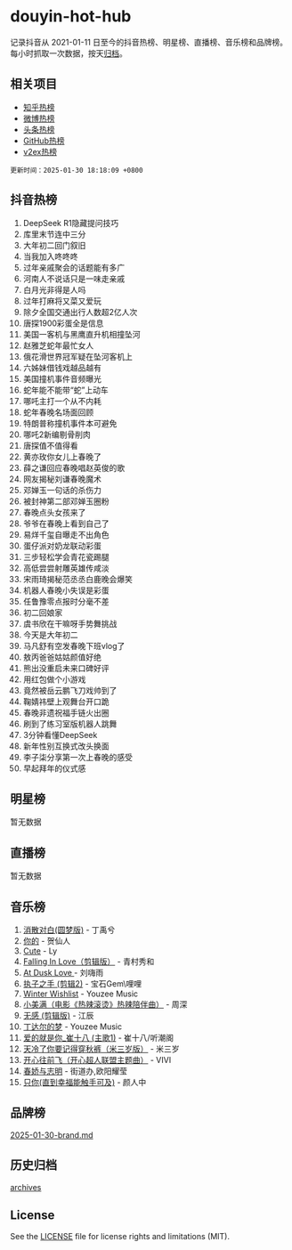 # douyin-hot-hub

记录抖音从 2021-01-11 日至今的抖音热榜、明星榜、直播榜、音乐榜和品牌榜。每小时抓取一次数据，按天[归档](archives)。

## 相关项目

- [知乎热榜](https://github.com/lonnyzhang423/zhihu-hot-hub)
- [微博热榜](https://github.com/lonnyzhang423/weibo-hot-hub)
- [头条热榜](https://github.com/lonnyzhang423/toutiao-hot-hub)
- [GitHub热榜](https://github.com/lonnyzhang423/github-hot-hub)
- [v2ex热榜](https://github.com/lonnyzhang423/v2ex-hot-hub)


`更新时间：2025-01-30 18:18:09 +0800`

## 抖音热榜

1. DeepSeek R1隐藏提问技巧
1. 库里末节连中三分
1. 大年初二回门叙旧
1. 当我加入咚咚咚
1. 过年亲戚聚会的话题能有多广
1. 河南人不说话只是一味走亲戚
1. 白月光非得是人吗
1. 过年打麻将又菜又爱玩
1. 除夕全国交通出行人数超2亿人次
1. 唐探1900彩蛋全是信息
1. 美国一客机与黑鹰直升机相撞坠河
1. 赵雅芝蛇年最忙女人
1. 俄花滑世界冠军疑在坠河客机上
1. 六姊妹借钱戏越品越有
1. 美国撞机事件音频曝光
1. 蛇年能不能带“蛇”上动车
1. 哪吒主打一个从不内耗
1. 蛇年春晚名场面回顾
1. 特朗普称撞机事件本可避免
1. 哪吒2新编剔骨削肉
1. 唐探值不值得看
1. 黄亦玫你女儿上春晚了
1. 薛之谦回应春晚唱赵英俊的歌
1. 网友揭秘刘谦春晚魔术
1. 邓婵玉一句话的杀伤力
1. 被封神第二部邓婵玉圈粉
1. 春晚点头女孩来了
1. 爷爷在春晚上看到自己了
1. 易烊千玺自曝走不出角色
1. 蛋仔派对奶龙联动彩蛋
1. 三步轻松学会青花瓷踢腿
1. 高低尝尝射雕英雄传咸淡
1. 宋雨琦揭秘范丞丞白鹿晚会爆笑
1. 机器人春晚小失误是彩蛋
1. 任鲁豫零点报时分毫不差
1. 初二回娘家
1. 虞书欣在干嘛呀手势舞挑战
1. 今天是大年初二
1. 马凡舒有空发春晚下班vlog了
1. 敖丙爸爸姑姑颜值好绝
1. 熊出没重启未来口碑好评
1. 用红包做个小游戏
1. 竟然被岳云鹏飞刀戏帅到了
1. 鞠婧祎壁上观舞台开口跪
1. 春晚非遗祝福手链火出圈
1. 刷到了练习室版机器人跳舞
1. 3分钟看懂DeepSeek
1. 新年性别互换式改头换面
1. 李子柒分享第一次上春晚的感受
1. 早起拜年的仪式感

## 明星榜

暂无数据

## 直播榜

暂无数据

## 音乐榜

1. [消散对白(圆梦版)](https://sf5-hl-cdn-tos.douyinstatic.com/obj/tos-cn-ve-2774/og4jB5I5IizzoZVAAAzWgBMAsMDWoArfwBOiFs) - 丁禹兮
1. [你的](https://sf5-hl-cdn-tos.douyinstatic.com/obj/tos-cn-ve-2774/oYuIeKf42jB7sEV6B2upMdpYAgfrQWj0FeRegh) - 贺仙人
1. [Cute](https://sf5-hl-cdn-tos.douyinstatic.com/obj/tos-cn-ve-2774/o4IbIzHWKAAB4wsS5qMBRiiAlEBGTpQRNfFvuo) - Ly
1. [Falling In Love（剪辑版）](https://sf5-hl-cdn-tos.douyinstatic.com/obj/tos-cn-ve-2774/o8ajpA8zzgBPahbBIO8AcKGBLJezFCRd1wfP9f) - 青村秀和
1. [ At Dusk  Love ](https://sf5-hl-cdn-tos.douyinstatic.com/obj/tos-cn-ve-2774/o8CrpCf5CaYgI4ZrtQgMQAFEfuGqNnRSDQAPBc) - 刘嗨雨
1. [执子之手 (剪辑2)](https://sf5-hl-cdn-tos.douyinstatic.com/obj/tos-cn-ve-2774/oUoZLQjCc31XzqsBnBQUNgeKtYPBcgbFDwtfcu) - 宝石Gem\哩哩
1. [Winter Wishlist](https://sf5-hl-cdn-tos.douyinstatic.com/obj/tos-cn-ve-2774/oIIgUOeamCFCVAzxN6MFRLIBlLGpUqQxeeHrLE) - Youzee Music
1. [小美满（电影《热辣滚烫》热辣陪伴曲）](https://sf5-hl-cdn-tos.douyinstatic.com/obj/tos-cn-ve-2774/o0GAn2lSgfZIDUgtevCGDQYnFg4CwnrBaxbTZL) - 周深
1. [无感 (剪辑版)](https://sf5-hl-cdn-tos.douyinstatic.com/obj/tos-cn-ve-2774/o0eIsUzJBDlQaQFC5OFlgbMEZC1TFYBftOBn6p) - 江辰
1. [丁达尔的梦](https://sf5-hl-cdn-tos.douyinstatic.com/obj/tos-cn-ve-2774/oMU3WirUZBVQkAC9ccG5P2IQirziZM2RTInUY) - Youzee Music
1. [爱的就是你_崔十八 (主歌1)](https://sf5-hl-cdn-tos.douyinstatic.com/obj/tos-cn-ve-2774/oI5BO5DhFZ6UTcNCnZaOCBLtZ7WIMQGfgnXf5E) - 崔十八/听潮阁
1. [天冷了你要记得穿秋裤（米三岁版）](https://sf5-hl-cdn-tos.douyinstatic.com/obj/tos-cn-ve-2774/oQlIwVIDWiZ6BQilAorS7MA0AgCkQDvcZAdm1) - 米三岁
1. [开心往前飞（开心超人联盟主题曲）](https://sf5-hl-cdn-tos.douyinstatic.com/obj/tos-cn-ve-2774/9d8fb7c82cf1421fb93a9fe925275e0a) - VIVI
1. [春娇与志明](https://sf5-hl-cdn-tos.douyinstatic.com/obj/tos-cn-ve-2774/e530d8fceb7044b39707d7f9ff54add1) - 街道办,欧阳耀莹
1. [只你(直到幸福能触手可及)](https://sf5-hl-cdn-tos.douyinstatic.com/obj/tos-cn-ve-2774/o0lBkRDzFTeaVSUz3ZZSCBVtZ5DIMQGfgmEAuE) - 颜人中

## 品牌榜

[2025-01-30-brand.md](archives/2025-01-30-brand.md)

## 历史归档

[archives](archives)

## License

See the [LICENSE](LICENSE) file for license rights and limitations (MIT).

